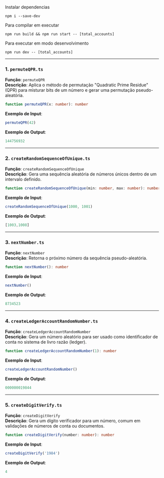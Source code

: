 Instalar dependencias

```npm
npm i --save-dev
```

Para compilar em executar

```npm
npm run build && npm run start -- [total_accounts]
```

Para executar em modo desenvolvimento

```npm
npm run dev -- [total_accounts]
```

---

### 1. `permuteQPR.ts`

**Função**: `permuteQPR`  
**Descrição**: Aplica o método de permutação "Quadratic Prime Residue" (QPR) para misturar bits de um número e gerar uma permutação pseudo-aleatória.

```ts
function permuteQPR(x: number): number
```

**Exemplo de Input**:
```js
permuteQPR(42)
```

**Exemplo de Output**:
```js
144756932
```

---

### 2. `createRandomSequenceOfUnique.ts`

**Função**: `createRandomSequenceOfUnique`  
**Descrição**: Gera uma sequência aleatória de números únicos dentro de um intervalo definido.

```ts
function createRandomSequenceOfUnique(min: number, max: number): number[]
```

**Exemplo de Input**:
```js
createRandomSequenceOfUnique(1000, 1001)
```

**Exemplo de Output**:
```js
[1003,1008]
```

---

### 3. `nextNumber.ts`

**Função**: `nextNumber`  
**Descrição**: Retorna o próximo número da sequência pseudo-aleatória.

```ts
function nextNumber(): number
```

**Exemplo de Input**:
```js
nextNumber()
```

**Exemplo de Output**:
```js
8734523
```

---

### 4. `createLedgerAccountRandomNumber.ts`

**Função**: `createLedgerAccountRandomNumber`  
**Descrição**: Gera um número aleatório para ser usado como identificador de conta no sistema de livro razão (ledger).

```ts
function createLedgerAccountRandomNumber(1): number
```

**Exemplo de Input**:
```js
createLedgerAccountRandomNumber()
```

**Exemplo de Output**:
```js
000000019844
```

---

### 5. `createDigitVerify.ts`

**Função**: `createDigitVerify`  
**Descrição**: Gera um dígito verificador para um número, comum em validações de números de conta ou documentos.

```ts
function createDigitVerify(number: number): number
```

**Exemplo de Input**:
```js
createDigitVerify('1984')
```

**Exemplo de Output**:
```js
4
```


